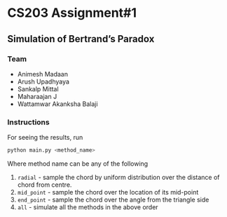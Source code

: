 # CS203 Assignment#1

## Simulation of Bertrand’s Paradox

### Team
- Animesh Madaan
- Arush Upadhyaya
- Sankalp Mittal
- Maharaajan J
- Wattamwar Akanksha Balaji

### Instructions

For seeing the results, run 
```python
python main.py <method_name>
``` 
Where method name can be any of the following 
1. `radial` - sample the chord by uniform distribution over the distance of chord from centre.
2. `mid_point` - sample the chord over the location of its mid-point
3. `end_point` - sample the chord over the angle from the triangle side
4. `all` - simulate all the methods in the above order

